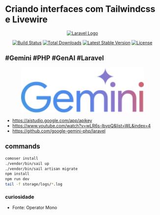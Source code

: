 # Criando interfaces com Tailwindcss e Livewire

<p align="center"><a href="https://laravel.com" target="_blank"><img src="https://raw.githubusercontent.com/laravel/art/master/logo-lockup/5%20SVG/2%20CMYK/1%20Full%20Color/laravel-logolockup-cmyk-red.svg" width="400" alt="Laravel Logo"></a></p>

<p align="center">
<a href="https://github.com/laravel/framework/actions"><img src="https://github.com/laravel/framework/workflows/tests/badge.svg" alt="Build Status"></a>
<a href="https://packagist.org/packages/laravel/framework"><img src="https://img.shields.io/packagist/dt/laravel/framework" alt="Total Downloads"></a>
<a href="https://packagist.org/packages/laravel/framework"><img src="https://img.shields.io/packagist/v/laravel/framework" alt="Latest Stable Version"></a>
<a href="https://packagist.org/packages/laravel/framework"><img src="https://img.shields.io/packagist/l/laravel/framework" alt="License"></a>
</p>

## #Gemini #PHP #GenAI #Laravel

<p align="center"><a href="https://blog.renatolucena.net" target="_blank"><img src="Google_Gemini_logo.svg.png" width="400" alt="Gemini Logo"></a></p>

- https://aistudio.google.com/app/apikey
- https://www.youtube.com/watch?v=wLR6s-lbvpQ&list=WL&index=4
- https://github.com/google-gemini-php/laravel


## commands
```sh
comoser install
./vendor/bin/sail up
./vendor/bin/sail artisan migrate
npm install
npm run dev
tail -f storage/logs/*.log
```

### curiosidade
- Fonte: Operator Mono
